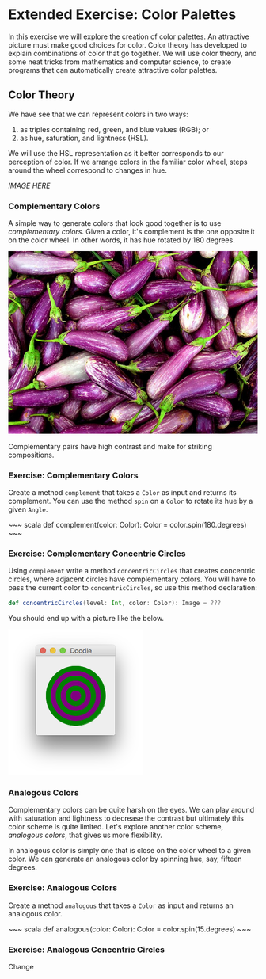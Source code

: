 # Extended Exercise: Color Palettes

In this exercise we will explore the creation of color palettes.
An attractive picture must make good choices for color.
Color theory has developed to explain combinations of color that go together.
We will use color theory,
and some neat tricks from mathematics and computer science,
to create programs that can automatically create attractive color palettes.

## Color Theory

We have see that we can represent colors in two ways:

1. as triples containing red, green, and blue values (RGB); or
2. as hue, saturation, and lightness (HSL).

We will use the HSL representation as it better corresponds to our perception of color. If we arrange colors in the familiar color wheel, steps around the wheel correspond to changes in hue.

*IMAGE HERE*

### Complementary Colors

A simple way to generate colors that look good together is to use *complementary colors*.
Given a color, it's complement is the one opposite it on the color wheel.
In other words, it has hue rotated by 180 degrees.

![Aubergines by <a href="https://www.flickr.com/photos/36179943@N00/219265991">Estaban Cavrico</a> <a href="https://creativecommons.org/licenses/by-nc-nd/2.0/">CC BY-NC-ND 2.0</a>. The green and purple of the aubergins are near complements.](src/pages/declarations/aubergines.jpg)

Complementary pairs have high contrast and make for striking compositions.

### Exercise: Complementary Colors

Create a method `complement` that takes a `Color` as input and returns its complement. You can use the method `spin` on a `Color` to rotate its hue by a given `Angle`.

<div class="solution">
~~~ scala
def complement(color: Color): Color =
  color.spin(180.degrees)
~~~
</div>

### Exercise: Complementary Concentric Circles

Using `complement` write a method `concentricCircles` that creates concentric circles, where adjacent circles have complementary colors. You will have to pass the current color to `concentricCircles`, so use this method declaration:

~~~ scala
def concentricCircles(level: Int, color: Color): Image = ???
~~~

You should end up with a picture like the below.

![Concentric circles colored using complementary colors](src/pages/declarations/complements-concentric-circles.png)

### Analogous Colors

Complementary colors can be quite harsh on the eyes. We can play around with saturation and lightness to decrease the contrast but ultimately this color scheme is quite limited. Let's explore another color scheme, *analogous colors*, that gives us more flexibility.

In analogous color is simply one that is close on the color wheel to a given color. We can generate an analogous color by spinning hue, say, fifteen degrees.

### Exercise: Analogous Colors

Create a method `analogous` that takes a `Color` as input and returns an analogous color.

<div class="solution">
~~~ scala
def analogous(color: Color): Color =
  color.spin(15.degrees)
~~~
</div>

### Exercise: Analogous Concentric Circles

Change
